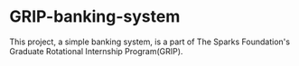 # GRIP-banking-system

This project, a simple banking system, is a part of The Sparks Foundation's Graduate Rotational Internship Program(GRIP).
